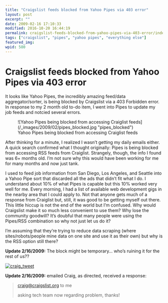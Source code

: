 ```yaml
---
title: "Craigslist feeds blocked from Yahoo Pipes via 403 error"
layout: post
excerpt: ""
date: 2009-02-16 17:10:33
modified: 2016-10-20 16:44:19
permalink: craigslist-feeds-blocked-from-yahoo-pipes-via-403-error/index.html
tags: ["craigslist", "pipes", "yahoo pipes", "everything else"]
featured_img: 
wpid: 580
---
```


# Craigslist feeds blocked from Yahoo Pipes via 403 error

It looks like Yahoo Pipes, the incredibly amazing feed/data aggregator/sorter, is being blocked by Craigslist via a 403 Forbidden error. In response to my 2 month old to-do item, I went into Pipes to update my job feeds and notcied several errors.

<figure aria-describedby="caption-attachment-581" class="wp-caption aligncenter" id="attachment_581" style="width: 500px">![Yahoo Pipes being blocked from accessing Craiglist feeds](/_images/2009/02/pipes_blocked.jpg "pipes_blocked")<figcaption class="wp-caption-text" id="caption-attachment-581">Yahoo Pipes being blocked from accessing Craiglist feeds</figcaption></figure>After thinking for a minute, I realized I wasn’t getting my daily emails either. A quick search confirmed what I thought originally: Pipes is being blocked from accessing RSS feeds from Craiglist. Strangely, though, the info I found was 6+ months old. I’m not sure why this would have been working for me for many months and now just tank.

I used to feed job information from San Diego, Los Angeles, and Seattle into a Yahoo Pipe sort that discarded all the ads that didn’t fit what I do. I understand about 10% of what Pipes is capable but this 10% worked very well for me. Every morning, I had a list of available web development gigs in the nearby area that I could apply to. Not that anyone gets much of a response from Craiglist but, still, it was good to be getting myself out there. This little hiccup is not the end of the world but I’m confused. Why would Craigslist make it so much less convenient to use them? Why lose the community goodwill? It’s doubful that many people were using the Pipes/RSS combination so why not just let us do it?

I’m assuming that they’re trying to reduce data scraping (where sites/robots/people mine data on one site and use it as their own) but why is the RSS option still there?

**Update 2/16/2009:** The block might be temporary… who’s ruining it for the rest of us??

[![craig_tweet](/_images/2009/02/craig_tweet.jpg "craig_tweet")](http://twitter.com/craignewmark/status/1215808123)

**Update 2/16/2009:** emailed Craig, as directed, received a response:

> craig@craigslist.org to me
> 
> asking tech team now regarding problem, thanks!